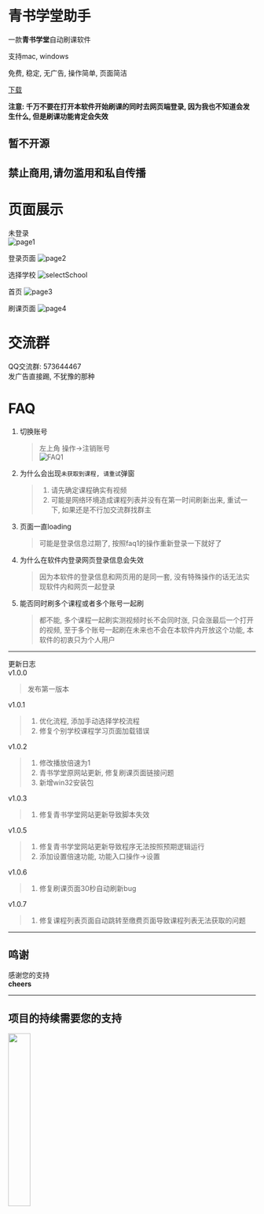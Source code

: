 # 青书学堂助手   
一款**青书学堂**自动刷课软件  
   
支持mac, windows
   
免费, 稳定, 无广告, 操作简单, 页面简洁   
    
[下载](https://github.com/lidppp/qinshu-helper/releases/latest)
   
**注意: 千万不要在打开本软件开始刷课的同时去网页端登录, 因为我也不知道会发生什么, 但是刷课功能肯定会失效**
   
## **暂不开源**    
   
## **禁止商用,请勿滥用和私自传播**    
   
# 页面展示  
未登录  
![page1](assets/page1.png)   
   
登录页面
![page2](assets/page2.png)   
   
选择学校
![selectSchool](assets/selectSchool.jpg)   
   
首页
![page3](assets/page3.png)   
   
刷课页面
![page4](assets/page4.png)   
    

# 交流群  
QQ交流群: 573644467   
发广告直接踢, 不犹豫的那种   
   
   
# FAQ   
1. 切换账号    
   > 左上角 操作->注销账号   
   > ![FAQ1](assets/faq1.png)   
   
2. 为什么会出现`未获取到课程, 请重试`弹窗   
   > 1. 请先确定课程确实有视频   
   > 2. 可能是网络环境造成课程列表并没有在第一时间刷新出来, 重试一下, 如果还是不行加交流群找群主   
   
3. 页面一直loading
   > 可能是登录信息过期了, 按照faq1的操作重新登录一下就好了
   
4. 为什么在软件内登录网页登录信息会失效
   > 因为本软件的登录信息和网页用的是同一套, 没有特殊操作的话无法实现软件内和网页一起登录   
   
   
5. 能否同时刷多个课程或者多个账号一起刷
   > 都不能, 多个课程一起刷实测视频时长不会同时涨, 只会涨最后一个打开的视频, 至于多个账号一起刷在未来也不会在本软件内开放这个功能, 本软件的初衷只为个人用户

   
--- 
更新日志   
v1.0.0   
   
> 发布第一版本   
   
v1.0.1   
   
> 1. 优化流程, 添加手动选择学校流程    
> 2. 修复个别学校课程学习页面加载错误    

v1.0.2   
   
> 1. 修改播放倍速为1
> 2. 青书学堂原网站更新, 修复刷课页面链接问题   
> 3. 新增win32安装包   
   
v1.0.3   
   
> 1. 修复青书学堂网站更新导致脚本失效      
  

v1.0.5  
  
> 1. 修复青书学堂网站更新导致程序无法按照预期逻辑运行
> 2. 添加设置倍速功能, 功能入口操作->设置


v1.0.6  
  
> 1. 修复刷课页面30秒自动刷新bug


v1.0.7  
  
> 1. 修复课程列表页面自动跳转至缴费页面导致课程列表无法获取的问题
  

  
----
## 鸣谢
感谢您的支持   
**cheers**   


----
## 项目的持续需要您的支持
<img src="assets/zs.png" style="width:30%">   

